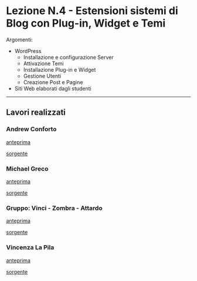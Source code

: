 # Lezione N.4 - Estensioni sistemi di Blog con Plug-in, Widget e Temi

Argomenti:
- WordPress
  - Installazione e configurazione Server
  - Attivazione Temi
  - Installazione Plug-in e Widget
  - Gestione Utenti
  - Creazione Post e Pagine
- Siti Web elaborati dagli studenti


---

## Lavori realizzati

### Andrew Conforto

[anteprima ](https://cdn.rawgit.com/aeisolution/insolera-web-grafica/85f89274/Lezione4/Elaborati/Conforto_A/index.html)

[sorgente ](Elaborati/Conforto_A)


### Michael Greco

[anteprima ](https://cdn.rawgit.com/aeisolution/insolera-web-grafica/85f89274/Lezione4/Elaborati/Greco_M/index.html)

[sorgente ](Elaborati/Greco_M)


### Gruppo: Vinci - Zombra - Attardo

[anteprima ](https://cdn.rawgit.com/aeisolution/insolera-web-grafica/a6d3d0c7/Lezione4/Elaborati/Vinci_Zombra_Attardo/index.html)

[sorgente ](Elaborati/Vinci_Zombra_Attardo)


### Vincenza La Pila

[anteprima ](#)

[sorgente ](Elaborati/LaPila_V)
